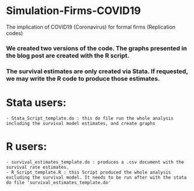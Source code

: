 # Simulation-Firms-COVID19
The implication of COVID19 (Coronavirus) for formal firms (Replication codes)

### We created two versions of the code. The graphs presented in the blog post are created with the R script. 
### The survival estimates are only created via Stata. If requested, we may write the R code to produce those estimates.

# Stata users: 
	- Stata_Script_template.do : this do file run the whole analysis including the survival model estimates, and create graphs
# R users: 
	- survival_estimates_template.do : produces a .csv document with the survival rate estimates.	
	- R_Script_template.R : this Script produced the whole analysis excluding the survival model. It needs to be run after with the stata do file 'survival_estimates_template.do'
